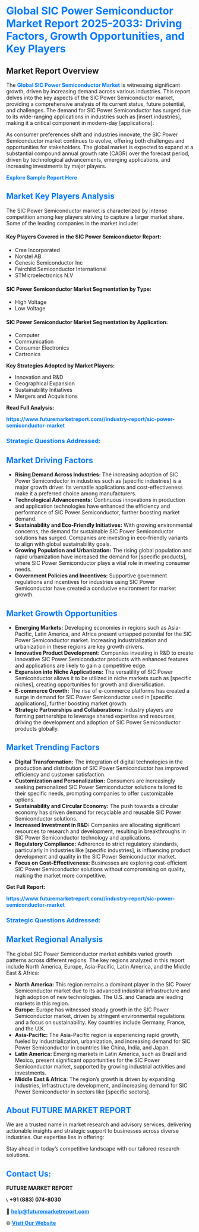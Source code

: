 <h1 style="color: #007BFF;">Global SIC Power Semiconductor Market Report 2025-2033: Driving Factors, Growth Opportunities, and Key Players</h1>

<section id="overview">
<h2>Market Report Overview</h2>
<p>The <a href="https://www.futuremarketreport.com//industry-report/sic-power-semiconductor-market" style="color: #007BFF; text-decoration: none;"><strong>Global SIC Power Semiconductor Market</strong></a> is witnessing significant growth, driven by increasing demand across various industries. This report delves into the key aspects of the SIC Power Semiconductor market, providing a comprehensive analysis of its current status, future potential, and challenges. The demand for SIC Power Semiconductor has surged due to its wide-ranging applications in industries such as [insert industries], making it a critical component in modern-day [applications].</p>
<p>As consumer preferences shift and industries innovate, the SIC Power Semiconductor market continues to evolve, offering both challenges and opportunities for stakeholders. The global market is expected to expand at a substantial compound annual growth rate (CAGR) over the forecast period, driven by technological advancements, emerging applications, and increasing investments by major players.</p>
</section>

<section id="overview">
<p><a href="https://www.futuremarketreport.com//request-sample/reportId=75689" style="color: #007BFF; text-decoration: none;"><strong>Explore Sample Report Here</strong></a></p>
</section>

<section id="key-players">
<h2 style="color: #007BFF;">Market Key Players Analysis</h2>
<p>The SIC Power Semiconductor market is characterized by intense competition among key players striving to capture a larger market share. Some of the leading companies in the market include:</p>
<h4>Key Players Covered in the SIC Power Semiconductor Report:</h4>
<ul><li>Cree Incorporated</li><li>Norstel AB</li><li>Genesic Semiconductor Inc</li><li>Fairchild Semiconductor International</li><li>STMicroelectronics N.V</li></ul>
<h4>SIC Power Semiconductor Market Segmentation by Type:</h4>
<ul><li>High Voltage</li><li>Low Voltage</li></ul>

<h4>SIC Power Semiconductor Market Segmentation by Application:</h4>
<ul><li>Computer</li><li>Communication</li><li>Consumer Electronics</li><li>Cartronics</li></ul>
<p><strong>Key Strategies Adopted by Market Players:</strong></p>
<ul>
<li>Innovation and R&D</li>
<li>Geographical Expansion</li>
<li>Sustainability Initiatives</li>
<li>Mergers and Acquisitions</li>
</ul>
</section>

<section>
<p><strong>Read Full Analysis: </strong></p><a href="https://www.futuremarketreport.com//industry-report/sic-power-semiconductor-market" style="color: #007BFF; text-decoration: none;"><strong>https://www.futuremarketreport.com//industry-report/sic-power-semiconductor-market</strong></a>
<h3 style="color: #007BFF;">Strategic Questions Addressed:</h3>
</section>

<section id="driving-factors">
<h2 style="color: #007BFF;">Market Driving Factors</h2>
<ul>
<li><strong>Rising Demand Across Industries:</strong> The increasing adoption of SIC Power Semiconductor in industries such as [specific industries] is a major growth driver. Its versatile applications and cost-effectiveness make it a preferred choice among manufacturers.</li>
<li><strong>Technological Advancements:</strong> Continuous innovations in production and application technologies have enhanced the efficiency and performance of SIC Power Semiconductor, further boosting market demand.</li>
<li><strong>Sustainability and Eco-Friendly Initiatives:</strong> With growing environmental concerns, the demand for sustainable SIC Power Semiconductor solutions has surged. Companies are investing in eco-friendly variants to align with global sustainability goals.</li>
<li><strong>Growing Population and Urbanization:</strong> The rising global population and rapid urbanization have increased the demand for [specific products], where SIC Power Semiconductor plays a vital role in meeting consumer needs.</li>
<li><strong>Government Policies and Incentives:</strong> Supportive government regulations and incentives for industries using SIC Power Semiconductor have created a conducive environment for market growth.</li>
</ul>
</section>

<section id="growth-opportunities">
<h2 style="color: #007BFF;">Market Growth Opportunities</h2>
<ul>
<li><strong>Emerging Markets:</strong> Developing economies in regions such as Asia-Pacific, Latin America, and Africa present untapped potential for the SIC Power Semiconductor market. Increasing industrialization and urbanization in these regions are key growth drivers.</li>
<li><strong>Innovative Product Development:</strong> Companies investing in R&D to create innovative SIC Power Semiconductor products with enhanced features and applications are likely to gain a competitive edge.</li>
<li><strong>Expansion into Niche Applications:</strong> The versatility of SIC Power Semiconductor allows it to be utilized in niche markets such as [specific niches], creating opportunities for growth and diversification.</li>
<li><strong>E-commerce Growth:</strong> The rise of e-commerce platforms has created a surge in demand for SIC Power Semiconductor used in [specific applications], further boosting market growth.</li>
<li><strong>Strategic Partnerships and Collaborations:</strong> Industry players are forming partnerships to leverage shared expertise and resources, driving the development and adoption of SIC Power Semiconductor products globally.</li>
</ul>
</section>

<section id="trending-factors">
<h2 style="color: #007BFF;">Market Trending Factors</h2>
<ul>
<li><strong>Digital Transformation:</strong> The integration of digital technologies in the production and distribution of SIC Power Semiconductor has improved efficiency and customer satisfaction.</li>
<li><strong>Customization and Personalization:</strong> Consumers are increasingly seeking personalized SIC Power Semiconductor solutions tailored to their specific needs, prompting companies to offer customizable options.</li>
<li><strong>Sustainability and Circular Economy:</strong> The push towards a circular economy has driven demand for recyclable and reusable SIC Power Semiconductor solutions.</li>
<li><strong>Increased Investment in R&D:</strong> Companies are allocating significant resources to research and development, resulting in breakthroughs in SIC Power Semiconductor technology and applications.</li>
<li><strong>Regulatory Compliance:</strong> Adherence to strict regulatory standards, particularly in industries like [specific industries], is influencing product development and quality in the SIC Power Semiconductor market.</li>
<li><strong>Focus on Cost-Effectiveness:</strong> Businesses are exploring cost-efficient SIC Power Semiconductor solutions without compromising on quality, making the market more competitive.</li>
</ul>
</section>

<section>
<p><strong>Get Full Report: </strong></p><a href="https://www.futuremarketreport.com//industry-report/sic-power-semiconductor-market" style="color: #007BFF; text-decoration: none;"><strong>https://www.futuremarketreport.com//industry-report/sic-power-semiconductor-market</strong></a>
<h3 style="color: #007BFF;">Strategic Questions Addressed:</h3>
</section>


<section id="regional-analysis">
<h2 style="color: #007BFF;">Market Regional Analysis</h2>
<p>The global SIC Power Semiconductor market exhibits varied growth patterns across different regions. The key regions analyzed in this report include North America, Europe, Asia-Pacific, Latin America, and the Middle East & Africa:</p>
<ul>
<li><strong>North America:</strong> This region remains a dominant player in the SIC Power Semiconductor market due to its advanced industrial infrastructure and high adoption of new technologies. The U.S. and Canada are leading markets in this region.</li>
<li><strong>Europe:</strong> Europe has witnessed steady growth in the SIC Power Semiconductor market, driven by stringent environmental regulations and a focus on sustainability. Key countries include Germany, France, and the U.K.</li>
<li><strong>Asia-Pacific:</strong> The Asia-Pacific region is experiencing rapid growth, fueled by industrialization, urbanization, and increasing demand for SIC Power Semiconductor in countries like China, India, and Japan.</li>
<li><strong>Latin America:</strong> Emerging markets in Latin America, such as Brazil and Mexico, present significant opportunities for the SIC Power Semiconductor market, supported by growing industrial activities and investments.</li>
<li><strong>Middle East & Africa:</strong> The region’s growth is driven by expanding industries, infrastructure development, and increasing demand for SIC Power Semiconductor in sectors like [specific sectors].</li>
</ul>
</section>

<footer>
<h2 style="color: #007BFF;">About FUTURE MARKET REPORT</h2>
<p>We are a trusted name in market research and advisory services, delivering actionable insights and strategic support to businesses across diverse industries. Our expertise lies in offering:</p>

<p>Stay ahead in today’s competitive landscape with our tailored research solutions.</p>

<h2 style="color: #007BFF;">Contact Us:</h2>
<p><strong>FUTURE MARKET REPORT</strong></p>
<p>📞 <strong>+91 (883) 074-8030</strong></p>
<p>📧 <strong><a href="mailto:help@futuremarketreport.com" style="color: #007BFF;">help@futuremarketreport.com</a></strong></p>
<p>🌐 <strong><a href="https://www.futuremarketreport.com/" style="color: #007BFF;">Visit Our Website</a></strong></p>
</footer>